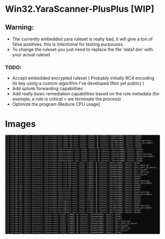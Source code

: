 # Win32.YaraScanner-PlusPlus [WIP]
## Warning:
* The currently embedded yara ruleset is really bad, it will give a ton of false positives, this is intentional for testing purpouses. 
* To change the ruleset you just need to replace the file 'data1.bin' with your actual ruleset 

### TODO:
 - Accept embedded encrypted ruleset ( Probably initially RC4 encoding its key using a custom algorithm I've developed (Not yet public) )
 - Add splunk forwarding capabilities
 - Add really basic remediation capabilities based on the rule metadata (for example, a rule is critical = we terminate the process)
 - Optimize the program [Reduce CPU usage]
 
 # Images
![](https://github.com/0xk0sta/Win32.YaraScanner-PlusPlus/blob/main/Img/Sample.png)
